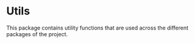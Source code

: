 # Utils

This package contains utility functions that are used across the different packages of the project.